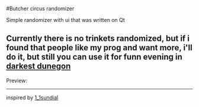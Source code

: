 #Butcher circus randomizer

Simple randomizer with ui that was written on Qt

Currently there is no trinkets randomized, but if i found that people like my prog and want more, i'll do it, but still you can use it for funn evening in [darkest dunegon](https://store.steampowered.com/app/262060/Darkest_Dungeon/)
---

Preview:

---

inspired by [1_1sundial](https://www.reddit.com/user/1_1sundial/)
